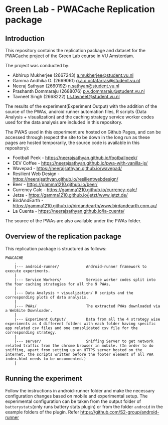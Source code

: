 # Green Lab - PWACache Replication package

## Introduction

This repository contains the replication package and dataset for the PWACache project of the Green Lab course in VU Amsterdam.

The project was conducted by:

- Abhirup Mukherjee (2667243)
a.mukherjee@student.vu.nl
- Gamma Andhika O. (2669061) 
g.a.o.octafarras@student.vu.nl
- Neeraj Sathyan (2660192) 
n.sathyan@student.vu.nl
- Prashanth Dommaraju (2688076) 
p.v.dommaraju@student.vu.nl
- Tavneet Singh (2668222) 
t.s.tavneet@student.vu.nl

The results of the experiment(Experiment Output) with the addition of the source of the PWAs, android runner automation files, R scripts (Data Analysis + visualization) and the caching strategy service worker codes used for the data analysis are included in this repository.

The PWAS used in this experiment are hosted on Github Pages, and can be accessed through (expect the site to be down in the long run as these pages are hosted temporarily, the source code is available in this repository):

- Football Peek - https://neerajsathyan.github.io/footballpeek/ 
- DEV Coffee - https://neerajsathyan.github.io/pwa-with-vanilla-js/ 
- Wavepad - https://neerajsathyan.github.io/wavepad/ 
- Resilient Web Design - https://neerajsathyan.github.io/resilientwebdesign/
- Beer - https://gamma1210.github.io/beer/ 
- Currency Calc - https://gamma1210.github.io/currency-calc/
- Jetze - https://gamma1210.github.io/jetzt/www.jetzt.de/
- BirdAndEarth - https://gamma1210.github.io/birdandearth/www.birdandearth.com.au/ 
- La Cuenta - https://neerajsathyan.github.io/la-cuenta/ 

The source of the PWAs are also available under the PWAs folder.

## Overview of the replication package

This replication package is structured as follows:
```
PWACACHE
    .
    |--- android-runner/            Android-runner framework to execute experiments.
    |
    |--- Service Workers/           Service worker codes split into the four caching strategies for all the 9 PWAs.
    |
    |--- Data Analysis + visualization/ R scripts and the corresponding plots of data analysis.
    |
    |--- PWAs/                      The extracted PWAs downloaded via a WebSite Downloader.
    |
    |--- Experiment Output/         Data from all the 4 strategy wise experiments as 4 different folders with each folder having specific app related csv files and one consolidated csv file for the corresponding strategy.
    |
    |--- server/            	    Sniffing Server to get network related traffic from the chrome browser in mobile. (In order to do sniffing, apart from setting up an HTTPS server hosted on the internet, the scripts written before the footer element of all PWA index.html needs to be uncommented.)
    |
```

## Running the experiment
Follow the instructions in android-runner folder and make the necessary configuration changes based on mobile and experimental setup. The experimental configuration can be taken from the output folder of `batterystats`(only runs battery stats plugin) or from the folder `android` in the example folders of the plugin.
Refer https://github.com/S2-group/android-runner